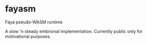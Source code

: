 # fayasm
Faya pseudo-WASM runtime

A slow 'n steady embrional implementation. Currently public only for motivational purposes.